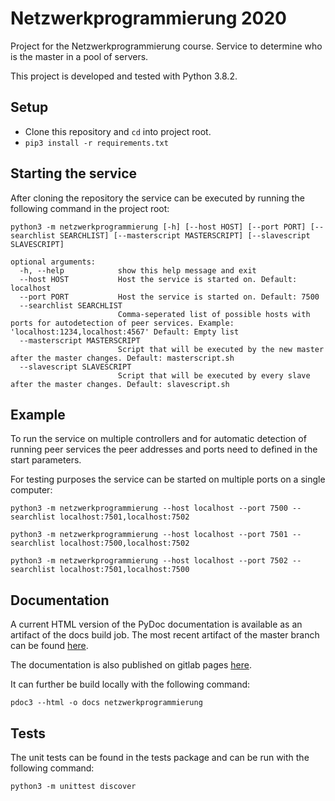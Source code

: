 # Netzwerkprogrammierung 2020

Project for the Netzwerkprogrammierung course.
Service to determine who is the master in a pool of servers.

This project is developed and tested with Python 3.8.2.

## Setup

* Clone this repository and `cd` into project root.
* `pip3 install -r requirements.txt`

## Starting the service

After cloning the repository the service can be executed by running the following command in the project root:

```shell script
python3 -m netzwerkprogrammierung [-h] [--host HOST] [--port PORT] [--searchlist SEARCHLIST] [--masterscript MASTERSCRIPT] [--slavescript SLAVESCRIPT]

optional arguments:
  -h, --help            show this help message and exit
  --host HOST           Host the service is started on. Default: localhost
  --port PORT           Host the service is started on. Default: 7500
  --searchlist SEARCHLIST
                        Comma-seperated list of possible hosts with ports for autodetection of peer services. Example: 'localhost:1234,localhost:4567' Default: Empty list
  --masterscript MASTERSCRIPT
                        Script that will be executed by the new master after the master changes. Default: masterscript.sh
  --slavescript SLAVESCRIPT
                        Script that will be executed by every slave after the master changes. Default: slavescript.sh
```

## Example

To run the service on multiple controllers and for automatic detection of running peer services
the peer addresses and ports need to defined in the start parameters.

For testing purposes the service can be started on multiple ports on a single computer:

```shell script
python3 -m netzwerkprogrammierung --host localhost --port 7500 --searchlist localhost:7501,localhost:7502
```

```shell script
python3 -m netzwerkprogrammierung --host localhost --port 7501 --searchlist localhost:7500,localhost:7502
```

```shell script
python3 -m netzwerkprogrammierung --host localhost --port 7502 --searchlist localhost:7501,localhost:7500
```

## Documentation

A current HTML version of the PyDoc documentation is available as an artifact of the docs build job.
The most recent artifact of the master branch can be found [here](https://gitlab.ub.uni-bielefeld.de/jpohlmeyer/netzwerkprogrammierung-2020/-/jobs/artifacts/master/browse?job=docs).

The documentation is also published on gitlab pages [here](http://jpohlmeyer.pages.ub.uni-bielefeld.de/netzwerkprogrammierung-2020/netzwerkprogrammierung/).

It can further be build locally with the following command:

```shell script
pdoc3 --html -o docs netzwerkprogrammierung
```

## Tests

The unit tests can be found in the tests package and can be run with the following command:

```shell script
python3 -m unittest discover
```